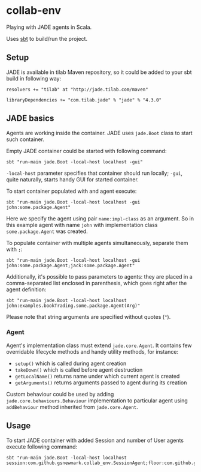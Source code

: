 # collab-env

Playing with JADE agents in Scala.

Uses [sbt](http://www.scala-sbt.org/) to build/run the project.

## Setup

JADE is available in tilab Maven repository, so it could be added to your sbt
build in following way:

    resolvers += "tilab" at "http://jade.tilab.com/maven"

    libraryDependencies += "com.tilab.jade" % "jade" % "4.3.0"

## JADE basics

Agents are working inside the container. JADE uses `jade.Boot` class to start
such container.

Empty JADE container could be started with following command:

    sbt "run-main jade.Boot -local-host localhost -gui"

`-local-host` parameter specifies that container should run locally; `-gui`,
quite naturally, starts handy GUI for started container.

To start container populated with and agent execute:

    sbt "run-main jade.Boot -local-host localhost -gui john:some.package.Agent"

Here we specify the agent using pair `name:impl-class` as an argument. So in
this example agent with name `john` with implementation class
`some.package.Agent` was created.

To populate container with multiple agents simultaneously, separate them with
`;`:

    sbt "run-main jade.Boot -local-host localhost -gui john:some.package.Agent;jack:some.package.Agent"

Additionally, it's possible to pass parameters to agents: they are placed in a
comma-separated list enclosed in parenthesis, which goes right after the
agent definition:

    sbt "run-main jade.Boot -local-host localhost john:examples.bookTrading.some.package.Agent(Arg)"

Please note that string arguments are specified without quotes (`"`).

### Agent

Agent's implementation class must extend `jade.core.Agent`. It contains few
overridable lifecycle methods and handy utility methods, for instance:

 - `setup()` which is called during agent creation
 - `takeDown()` which is called before agent destruction
 - `getLocalName()` returns name under which current agent is created
 - `getArguments()` returns arguments passed to agent during its creation

Custom behaviour could be used by adding `jade.core.behaviours.Behaviour`
implementation to particular agent using `addBehaviour` method inherited from
`jade.core.Agent`.

## Usage

To start JADE container with added Session and number of User agents execute
following command:

    sbt "run-main jade.Boot -local-host localhost session:com.github.gsnewmark.collab_env.SessionAgent;floor:com.github.gsnewmark.collab_env.FloorAgent;user:com.github.gsnewmark.collab_env.UserAgent;user1:com.github.gsnewmark.collab_env.UserAgent;user2:com.github.gsnewmark.collab_env.UserAgent;user3:com.github.gsnewmark.collab_env.UserAgent;user4:com.github.gsnewmark.collab_env.UserAgent;user5:com.github.gsnewmark.collab_env.UserAgent;user6:com.github.gsnewmark.collab_env.UserAgent;user7:com.github.gsnewmark.collab_env.UserAgent;user8:com.github.gsnewmark.collab_env.UserAgent;user9:com.github.gsnewmark.collab_env.UserAgent;user10:com.github.gsnewmark.collab_env.UserAgent"
